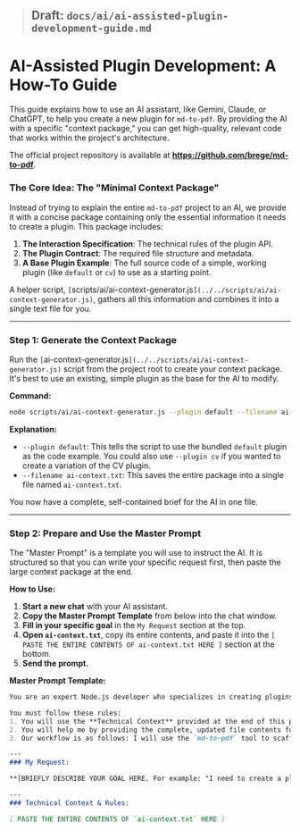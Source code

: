 > ## Draft: `docs/ai/ai-assisted-plugin-development-guide.md`

# AI-Assisted Plugin Development: A How-To Guide

This guide explains how to use an AI assistant, like Gemini, Claude, or ChatGPT, to help you create a new plugin for `md-to-pdf`. By providing the AI with a specific "context package," you can get high-quality, relevant code that works within the project's architecture.

The official project repository is available at **https://github.com/brege/md-to-pdf**.

### The Core Idea: The "Minimal Context Package"

Instead of trying to explain the entire `md-to-pdf` project to an AI, we provide it with a concise package containing only the essential information it needs to create a plugin. This package includes:

1. **The Interaction Specification**: The technical rules of the plugin API.
2. **The Plugin Contract**: The required file structure and metadata.
3. **A Base Plugin Example**: The full source code of a simple, working plugin (like `default` or `cv`) to use as a starting point.

A helper script, `[`scripts/ai/ai-context-generator.js`](../../scripts/ai/ai-context-generator.js)`, gathers all this information and combines it into a single text file for you.

---

### Step 1: Generate the Context Package

Run the `[`ai-context-generator.js`](../../scripts/ai/ai-context-generator.js)` script from the project root to create your context package. It's best to use an existing, simple plugin as the base for the AI to modify.

**Command:**

```bash
node scripts/ai/ai-context-generator.js --plugin default --filename ai-context.txt
```

**Explanation:**

  * `--plugin default`: This tells the script to use the bundled `default` plugin as the code example. You could also use `--plugin cv` if you wanted to create a variation of the CV plugin.
  * `--filename ai-context.txt`: This saves the entire package into a single file named `ai-context.txt`.

You now have a complete, self-contained brief for the AI in one file.

---

### Step 2: Prepare and Use the Master Prompt

The "Master Prompt" is a template you will use to instruct the AI. It is structured so that you can write your specific request first, then paste the large context package at the end.

**How to Use:**

1. **Start a new chat** with your AI assistant.
2. **Copy the Master Prompt Template** from below into the chat window.
3. **Fill in your specific goal** in the `My Request` section at the top.
4. **Open `ai-context.txt`**, copy its entire contents, and paste it into the `[ PASTE THE ENTIRE CONTENTS OF ai-context.txt HERE ]` section at the bottom.
5. **Send the prompt.**

**Master Prompt Template:**

```markdown
You are an expert Node.js developer who specializes in creating plugins for the `md-to-pdf` command-line tool. Your task is to help me create a new plugin based on my request below.

You must follow these rules:
1. You will use the **Technical Context** provided at the end of this prompt as your sole source of information about the `md-to-pdf` architecture.
2. You will help me by providing the complete, updated file contents for the new plugin files.
3. Our workflow is as follows: I will use the `md-to-pdf` tool to scaffold the plugin files, then you will provide the code to modify them, and finally I will test your code and provide feedback.

---
### My Request:

**[BRIEFLY DESCRIBE YOUR GOAL HERE. For example: "I need to create a plugin for generating simple meeting minutes. It should have fields for attendees, agenda, and action items."]**

---
### Technical Context & Rules:

[ PASTE THE ENTIRE CONTENTS OF `ai-context.txt` HERE ]
```

